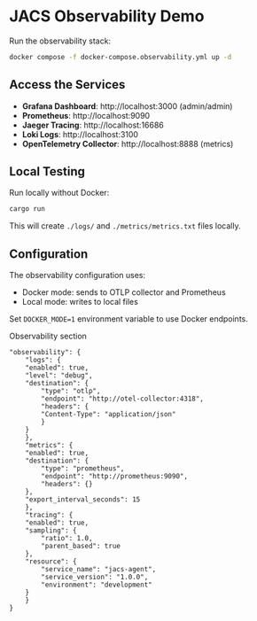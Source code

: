 # JACS Observability Demo

Run the observability stack:

```bash
docker compose -f docker-compose.observability.yml up -d
```

## Access the Services

- **Grafana Dashboard**: http://localhost:3000 (admin/admin)
- **Prometheus**: http://localhost:9090
- **Jaeger Tracing**: http://localhost:16686
- **Loki Logs**: http://localhost:3100
- **OpenTelemetry Collector**: http://localhost:8888 (metrics)

## Local Testing

Run locally without Docker:
```bash
cargo run
```

This will create `./logs/` and `./metrics/metrics.txt` files locally.

## Configuration

The observability configuration uses:
- Docker mode: sends to OTLP collector and Prometheus
- Local mode: writes to local files

Set `DOCKER_MODE=1` environment variable to use Docker endpoints.

Observability section

    "observability": {
        "logs": {
        "enabled": true,
        "level": "debug",
        "destination": {
            "type": "otlp",
            "endpoint": "http://otel-collector:4318",
            "headers": {
            "Content-Type": "application/json"
            }
        }
        },
        "metrics": {
        "enabled": true,
        "destination": {
            "type": "prometheus",
            "endpoint": "http://prometheus:9090",
            "headers": {}
        },
        "export_interval_seconds": 15
        },
        "tracing": {
        "enabled": true,
        "sampling": {
            "ratio": 1.0,
            "parent_based": true
        },
        "resource": {
            "service_name": "jacs-agent",
            "service_version": "1.0.0",
            "environment": "development"
        }
        }
    }